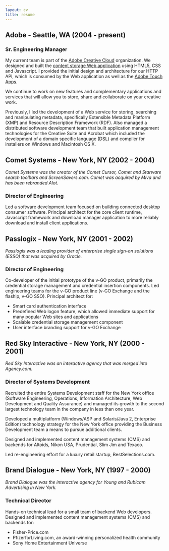 ```yaml
---
layout: cv
title: resume
---
```


## Adobe - Seattle, WA (2004 - present)

### Sr. Engineering Manager

My current team is part of the [Adobe Creative Cloud](http://www.adobe.com/products/creativecloud.html) organization. We designed and built the [content storage Web application](http://creative.adobe.com) using HTML5, CSS and Javascript. I provided the initial design and architecture for our HTTP API, which is consumed by the Web application as well as the [Adobe Touch Apps](http://www.adobe.com/products/touchapps.html).

We continue to work on new features and complementary applications and services that will allow you to store, share and collaborate on your creative work.

Previously, I led the development of a Web service for storing, searching and manipulating metadata, specifically Extensible Metadata Platform (XMP) and Resource Description Framework (RDF). Also managed a distributed software development team that built application management technologies for the Creative Suite and Acrobat which included the development of a domain specific language (DSL) and compiler for installers on Windows and Macintosh OS X.

## Comet Systems - New York, NY (2002 - 2004)
*Comet Systems was the creator of the Comet Cursor, Comet and Starware search toolbars and ScreenSavers.com. Comet was acquired by Miva and has been rebranded Alot.*

### Director of Engineering

Led a software development team focused on building connected desktop consumer software. Principal architect for the core client runtime, Javascript framework and download manager application to more reliably download and install client applications.

## Passlogix - New York, NY (2001 - 2002)
*Passlogix was a leading provider of enterprise single sign-on solutions (ESSO) that was acquired by Oracle.*

### Director of Engineering

Co-developer of the initial prototype of the v-GO product, primarily the credential storage management and credential insertion components. Led engineering teams for the v-GO  product line (v-GO Exchange and the flaship, v-GO SSO). Principal architect for:

* Smart card authentication interface
* Predefined Web logon feature, which allowed immediate support for many popular Web sites and applications
* Scalable credential storage management component
* User interface branding support for v-GO Exchange

## Red Sky Interactive - New York, NY (2000 - 2001)
*Red Sky Interactive was an interactive agency that was merged into Agency.com.*

### Director of Systems Development

Recruited the entire Systems Development staff for the New York office (Software Engineering, Operations, Information Architecture, Web Development and Quality Assurance) and managed its growth to the second largest technology team in the company in less than one year. 

Developed a multiplatform (Windows/ASP and Solaris/Java 2, Enterprise Edition) technology strategy for the New York office providing the Business Development team a means to pursue additional clients.

Designed and implemented content management systems (CMS) and backends for Altoids, Nikon USA, Prudential, Slim Jim and Texaco.

Led re-engineering effort for a luxury retail startup, BestSelections.com.


## Brand Dialogue - New York, NY (1997 - 2000)
*Brand Dialogue was the interactive agency for Young and Rubicam Advertising in New York.*

### Technical Director

Hands-on technical lead for a small team of backend Web developers.  Designed and implemented content management systems (CMS) and backends for:

* Fisher-Price.com
* PfizerforLiving.com, an award-winning personalized health community
* Sony Home Entertainment Universe

